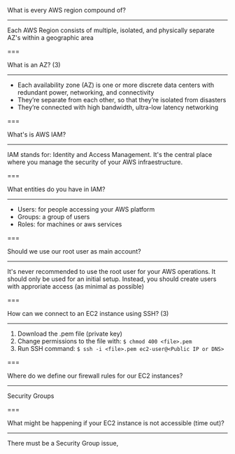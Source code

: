 What is every AWS region compound of?

---

Each AWS Region consists of multiple, isolated, and physically separate AZ's within a geographic area

===

What is an AZ? (3)

---

-  Each availability zone (AZ) is one or more
   discrete data centers with redundant power,
   networking, and connectivity
-  They’re separate from each other, so that
   they’re isolated from disasters
-  They’re connected with high bandwidth,
   ultra-low latency networking

===

What's is AWS IAM?

---

IAM stands for: Identity and Access Management. It's the central place where you manage the security of your AWS infraestructure.

===

What entities do you have in IAM?

---

-  Users: for people accessing your AWS platform
-  Groups: a group of users
-  Roles: for machines or aws services

===

Should we use our root user as main account?

---

It's never recommended to use the root user for your AWS operations. It should only be used for an initial setup. Instead, you should create users with approriate access (as minimal as possible)

===

How can we connect to an EC2 instance using SSH? (3)

---

1. Download the .pem file (private key)
2. Change permissions to the file with: `$ chmod 400 <file>.pem`
3. Run SSH command: `$ ssh -i <file>.pem ec2-user@<Public IP or DNS>`

===

Where do we define our firewall rules for our EC2 instances?

---

Security Groups

===

What might be happening if your EC2 instance is not accessible (time out)?

---

There must be a Security Group issue,
